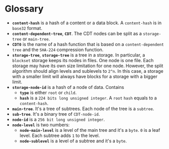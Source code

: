 # Glossary

- **`content-hash`** is a hash of a content or a data block. A `content-hash` is in `base32` format.
- **`content-dependent-tree`**, **`CDT`**. The CDT nodes can be split as a `storage-tree` or `main-tree`.
- **`CDT0`** is the name of a hash function that is based on a `content-dependent tree` and the `SHA-224` compression function.
- **`storage-tree`**, **`storage-tree`** is a tree in a storage.  In particular, a `blockset` storage keeps its nodes in files. One node is one file. Each storage may have its own size limitation for one node. However, the split algorithm should align levels and sublevels to `2^n`. In this case, a storage with a smaller limit will always have blocks for a storage with a bigger limit.
- **`storage-node-id`** is a hash of a node of data. Contains
    - **`type`** is either `root` or `child`.
    - **`hash`** is a `224 bits long unsigned integer`. A `root` `hash` equals to a `content-hash`.
- **`main-tree`**. It's a tree of subtrees. Each node of the tree is a `subtree`.
- **`sub-tree`**. It's a binary tree of `CDT-node-id`.
- **`node-id`** is a `256 bit long unsigned integer`.
- **`node-level`** is two numbers:
  - **`node-main-level`** is a level of the main tree and it's a `byte`. `0` is a leaf level. Each subtree adds `1` to the level.
  - **`node-sublevel`** is a level of a subtree and it's a `byte`.
